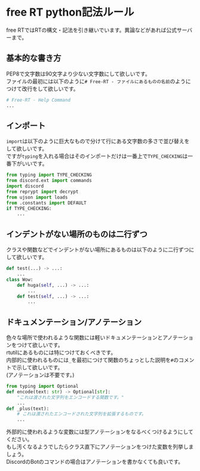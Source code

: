 # free RT python記法ルール
free RTではRTの構文・記法を引き継いでいます。異論などがあれば公式サーバーまで。 

## 基本的な書き方
PEP8で文字数は90文字より少ない文字数にして欲しいです。  
ファイルの最初には以下のように`# Free-RT - ファイルにあるものの名前`のようにつけて改行をして欲しいです。
```python
# Free-RT - Help Command
...
```
  
## インポート
`import`は以下のように巨大なもので分けて行にある文字数の多さで並び替えをして欲しいです。  
ですが`typing`を入れる場合はそのインポートだけは一番上で`TYPE_CHECKING`は一番下がいいです。
```python
from typing import TYPE_CHECKING
from discord.ext import commands
import discord
from reprypt import decrypt
from ujson import loads
from .constants import DEFAULT
if TYPE_CHECKING:
    ...
```
  
## インデントがない場所のものは二行ずつ
クラスや関数などでインデントがない場所にあるものは以下のように二行ずつにして欲しいです。
```python
def test(...) -> ...:
    ...
class Wow:
    def huga(self, ...) -> ...:
        ...
    def test(self, ...) -> ...:
        ...
```
  
## ドキュメンテーション/アノテーション
色々な場所で使われるような関数には軽いドキュメンテーションとアノテーションをつけて欲しいです。  
rtutilにあるものには特につけておくべきです。  
内部的に使われるものには`_`を最初につけて関数のちょっとした説明を`#`のコメントで示して欲しいです。  
(アノテーションは不要です。)
```python
from typing import Optional
def encode(text: str) -> Optional[str]:
    "これは渡された文字列をエンコードする関数です。"
    ...
def _plus(text):
    # これは渡されたエンコードされた文字列を拡張するものです。
    ...
```
  
外部的に使われるような変数には型アノテーションをなるべくつけるようにしてください。  
もし汚くなるようでしたらクラス直下にアノテーションをつけた変数を列挙しましょう。  
DiscordのBotのコマンドの場合はアノテーションを書かなくても良いです。
